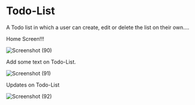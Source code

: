 # Todo-List
A Todo list in which a user can create, edit or delete the list on their own.... 

Home Screen!!!

![Screenshot (90)](https://user-images.githubusercontent.com/86963627/128814738-8ca58a54-bd9d-4c88-a292-1796e337d95a.png)


Add some text on Todo-List.

![Screenshot (91)](https://user-images.githubusercontent.com/86963627/128814848-1d9dff88-3f11-49b3-b776-ff35659fdad1.png)

Updates on Todo-List

![Screenshot (92)](https://user-images.githubusercontent.com/86963627/128814912-19219330-27fa-49f4-b101-a6d3d8655f81.png)
